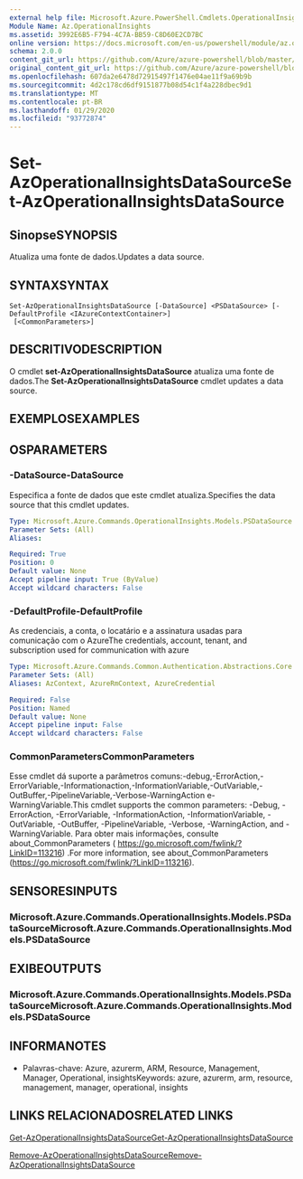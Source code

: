 ```yaml
---
external help file: Microsoft.Azure.PowerShell.Cmdlets.OperationalInsights.dll-Help.xml
Module Name: Az.OperationalInsights
ms.assetid: 3992E6B5-F794-4C7A-BB59-C8D60E2CD7BC
online version: https://docs.microsoft.com/en-us/powershell/module/az.operationalinsights/set-azoperationalinsightsdatasource
schema: 2.0.0
content_git_url: https://github.com/Azure/azure-powershell/blob/master/src/OperationalInsights/OperationalInsights/help/Set-AzOperationalInsightsDataSource.md
original_content_git_url: https://github.com/Azure/azure-powershell/blob/master/src/OperationalInsights/OperationalInsights/help/Set-AzOperationalInsightsDataSource.md
ms.openlocfilehash: 607da2e6478d72915497f1476e04ae11f9a69b9b
ms.sourcegitcommit: 4d2c178cd6df9151877b08d54c1f4a228dbec9d1
ms.translationtype: MT
ms.contentlocale: pt-BR
ms.lasthandoff: 01/29/2020
ms.locfileid: "93772874"
---
```

# <span data-ttu-id="1dbf4-101">Set-AzOperationalInsightsDataSource</span><span class="sxs-lookup"><span data-stu-id="1dbf4-101">Set-AzOperationalInsightsDataSource</span></span>

## <span data-ttu-id="1dbf4-102">Sinopse</span><span class="sxs-lookup"><span data-stu-id="1dbf4-102">SYNOPSIS</span></span>
<span data-ttu-id="1dbf4-103">Atualiza uma fonte de dados.</span><span class="sxs-lookup"><span data-stu-id="1dbf4-103">Updates a data source.</span></span>

## <span data-ttu-id="1dbf4-104">SYNTAX</span><span class="sxs-lookup"><span data-stu-id="1dbf4-104">SYNTAX</span></span>

```
Set-AzOperationalInsightsDataSource [-DataSource] <PSDataSource> [-DefaultProfile <IAzureContextContainer>]
 [<CommonParameters>]
```

## <span data-ttu-id="1dbf4-105">DESCRITIVO</span><span class="sxs-lookup"><span data-stu-id="1dbf4-105">DESCRIPTION</span></span>
<span data-ttu-id="1dbf4-106">O cmdlet **set-AzOperationalInsightsDataSource** atualiza uma fonte de dados.</span><span class="sxs-lookup"><span data-stu-id="1dbf4-106">The **Set-AzOperationalInsightsDataSource** cmdlet updates a data source.</span></span>

## <span data-ttu-id="1dbf4-107">EXEMPLOS</span><span class="sxs-lookup"><span data-stu-id="1dbf4-107">EXAMPLES</span></span>

## <span data-ttu-id="1dbf4-108">OS</span><span class="sxs-lookup"><span data-stu-id="1dbf4-108">PARAMETERS</span></span>

### <span data-ttu-id="1dbf4-109">-DataSource</span><span class="sxs-lookup"><span data-stu-id="1dbf4-109">-DataSource</span></span>
<span data-ttu-id="1dbf4-110">Especifica a fonte de dados que este cmdlet atualiza.</span><span class="sxs-lookup"><span data-stu-id="1dbf4-110">Specifies the data source that this cmdlet updates.</span></span>

```yaml
Type: Microsoft.Azure.Commands.OperationalInsights.Models.PSDataSource
Parameter Sets: (All)
Aliases:

Required: True
Position: 0
Default value: None
Accept pipeline input: True (ByValue)
Accept wildcard characters: False
```

### <span data-ttu-id="1dbf4-111">-DefaultProfile</span><span class="sxs-lookup"><span data-stu-id="1dbf4-111">-DefaultProfile</span></span>
<span data-ttu-id="1dbf4-112">As credenciais, a conta, o locatário e a assinatura usadas para comunicação com o Azure</span><span class="sxs-lookup"><span data-stu-id="1dbf4-112">The credentials, account, tenant, and subscription used for communication with azure</span></span>

```yaml
Type: Microsoft.Azure.Commands.Common.Authentication.Abstractions.Core.IAzureContextContainer
Parameter Sets: (All)
Aliases: AzContext, AzureRmContext, AzureCredential

Required: False
Position: Named
Default value: None
Accept pipeline input: False
Accept wildcard characters: False
```

### <span data-ttu-id="1dbf4-113">CommonParameters</span><span class="sxs-lookup"><span data-stu-id="1dbf4-113">CommonParameters</span></span>
<span data-ttu-id="1dbf4-114">Esse cmdlet dá suporte a parâmetros comuns:-debug,-ErrorAction,-ErrorVariable,-Informationaction,-InformationVariable,-OutVariable,-OutBuffer,-PipelineVariable,-Verbose-WarningAction e-WarningVariable.</span><span class="sxs-lookup"><span data-stu-id="1dbf4-114">This cmdlet supports the common parameters: -Debug, -ErrorAction, -ErrorVariable, -InformationAction, -InformationVariable, -OutVariable, -OutBuffer, -PipelineVariable, -Verbose, -WarningAction, and -WarningVariable.</span></span> <span data-ttu-id="1dbf4-115">Para obter mais informações, consulte about_CommonParameters ( https://go.microsoft.com/fwlink/?LinkID=113216) .</span><span class="sxs-lookup"><span data-stu-id="1dbf4-115">For more information, see about_CommonParameters (https://go.microsoft.com/fwlink/?LinkID=113216).</span></span>

## <span data-ttu-id="1dbf4-116">SENSORES</span><span class="sxs-lookup"><span data-stu-id="1dbf4-116">INPUTS</span></span>

### <span data-ttu-id="1dbf4-117">Microsoft.Azure.Commands.OperationalInsights.Models.PSDataSource</span><span class="sxs-lookup"><span data-stu-id="1dbf4-117">Microsoft.Azure.Commands.OperationalInsights.Models.PSDataSource</span></span>

## <span data-ttu-id="1dbf4-118">EXIBE</span><span class="sxs-lookup"><span data-stu-id="1dbf4-118">OUTPUTS</span></span>

### <span data-ttu-id="1dbf4-119">Microsoft.Azure.Commands.OperationalInsights.Models.PSDataSource</span><span class="sxs-lookup"><span data-stu-id="1dbf4-119">Microsoft.Azure.Commands.OperationalInsights.Models.PSDataSource</span></span>

## <span data-ttu-id="1dbf4-120">INFORMA</span><span class="sxs-lookup"><span data-stu-id="1dbf4-120">NOTES</span></span>
* <span data-ttu-id="1dbf4-121">Palavras-chave: Azure, azurerm, ARM, Resource, Management, Manager, Operational, insights</span><span class="sxs-lookup"><span data-stu-id="1dbf4-121">Keywords: azure, azurerm, arm, resource, management, manager, operational, insights</span></span>

## <span data-ttu-id="1dbf4-122">LINKS RELACIONADOS</span><span class="sxs-lookup"><span data-stu-id="1dbf4-122">RELATED LINKS</span></span>

[<span data-ttu-id="1dbf4-123">Get-AzOperationalInsightsDataSource</span><span class="sxs-lookup"><span data-stu-id="1dbf4-123">Get-AzOperationalInsightsDataSource</span></span>](./Get-AzOperationalInsightsDataSource.md)

[<span data-ttu-id="1dbf4-124">Remove-AzOperationalInsightsDataSource</span><span class="sxs-lookup"><span data-stu-id="1dbf4-124">Remove-AzOperationalInsightsDataSource</span></span>](./Remove-AzOperationalInsightsDataSource.md)


